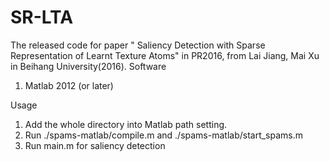 # SR-LTA

The released code for paper " Saliency Detection with Sparse Representation of Learnt Texture Atoms" in PR2016, from Lai Jiang, Mai Xu in Beihang University(2016). 
Software
1.	Matlab 2012 (or later)

Usage
1.	Add the whole directory into Matlab path setting.
2.	Run ./spams-matlab/compile.m  and  ./spams-matlab/start_spams.m
3.	Run main.m for saliency detection

